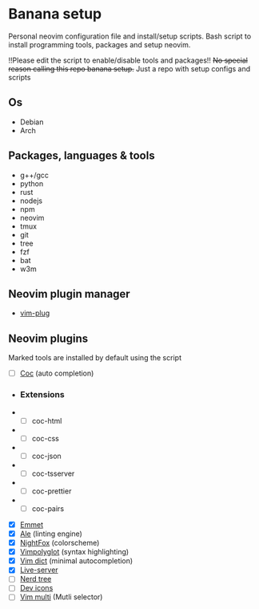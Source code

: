 # Banana setup
Personal neovim configuration file and install/setup scripts. 
Bash script to install programming tools, packages and setup neovim.

!!Please edit the script to enable/disable tools and packages!!
~~No special reason calling this repo banana setup.~~ Just a repo with
setup configs and scripts

## Os
- Debian
- Arch

## Packages, languages & tools
- g++/gcc
- python
- rust
- nodejs
- npm
- neovim
- tmux
- git
- tree
- fzf
- bat
- w3m

## Neovim plugin manager
- [vim-plug](https://github.com/junegunn/vim-plug)

## Neovim plugins
Marked tools are installed by default using the script
- [ ] [Coc](https://github.com/neoclide/coc.nvim) (auto completion)
- ### Extensions
- - [ ] coc-html
- - [ ] coc-css
- - [ ] coc-json
- - [ ] coc-tsserver
- - [ ] coc-prettier
- - [ ] coc-pairs
- [x] [Emmet](https://github.com/mattn/emmet-vim)
- [x] [Ale](https://github.com/dense-analysis/ale) (linting engine)
- [x] [NightFox](https://github.com/EdenEast/nightfox.nvim) (colorscheme)
- [x] [Vimpolyglot](https://github.com/EdenEast/nightfox.nvim) (syntax highlighting)
- [x] [Vim dict](https://github.com/skywind3000/vim-auto-popmenu) (minimal autocompletion)
- [x] [Live-server](https://github.com/manzeloth/live-server)
- [ ] [Nerd tree](https://github.com/scrooloose/nerdtree-project-plugin)
- [ ] [Dev icons](https://github.com/ryanoasis/vim-devicons)
- [ ] [Vim multi](https://github.com/mg979/vim-visual-multi) (Mutli selector)
